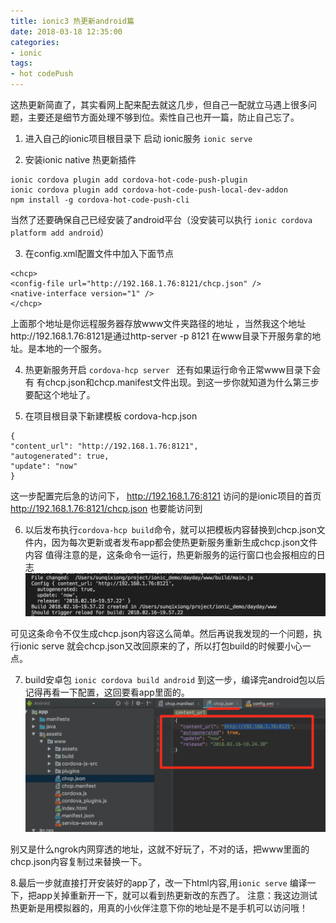 ```yaml
---
title: ionic3 热更新android篇
date: 2018-03-18 12:35:00
categories:
- ionic
tags:
- hot codePush
---
```

这热更新简直了，其实看网上配来配去就这几步，但自己一配就立马遇上很多问题，主要还是细节方面处理不够到位。索性自己也开一篇，防止自己忘了。

1. 进入自己的ionic项目根目录下 启动 ionic服务  ``ionic serve``

2. 安装ionic native 热更新插件
```
ionic cordova plugin add cordova-hot-code-push-plugin
ionic cordova plugin add cordova-hot-code-push-local-dev-addon
npm install -g cordova-hot-code-push-cli
```
当然了还要确保自己已经安装了android平台（没安装可以执行 ``ionic cordova platform add android``）

3. 在config.xml配置文件中加入下面节点
```
<chcp>
<config-file url="http://192.168.1.76:8121/chcp.json" />
<native-interface version="1" />
</chcp>
```
上面那个地址是你远程服务器存放www文件夹路径的地址 ，当然我这个地址http://192.168.1.76:8121是通过http-server -p 8121 在www目录下开服务拿的地址。是本地的一个服务。

4. 热更新服务开启 ``cordova-hcp server ``  还有如果运行命令正常www目录下会有 有chcp.json和chcp.manifest文件出现。到这一步你就知道为什么第三步要配这个地址了。

5. 在项目根目录下新建模板 cordova-hcp.json
```
{
"content_url": "http://192.168.1.76:8121",
"autogenerated": true,
"update": "now"
}
```
这一步配置完后急的访问下，
http://192.168.1.76:8121 访问的是ionic项目的首页
http://192.168.1.76:8121/chcp.json 也要能访问到

6. 以后发布执行``cordova-hcp build``命令，就可以把模板内容替换到chcp.json文件内，因为每次更新或者发布app都会使热更新服务重新生成chcp.json文件内容
值得注意的是，这条命令一运行，热更新服务的运行窗口也会报相应的日志
![Screenshot 2018-02-16_20-10-53.png](/img/6114493-0386c299e9515172.webp)

  可见这条命令不仅生成chcp.json内容这么简单。然后再说我发现的一个问题，执行ionic serve 就会chcp.json又改回原来的了，所以打包build的时候要小心一点。

7. build安卓包 ```ionic cordova build android```
到这一步，编译完android包以后记得再看一下配置，这回要看app里面的。
![Screenshot 2018-02-16_20-17-13.png](/img/6114493-11068a510e2fbf35.webp)

  别又是什么ngrok内网穿透的地址，这就不好玩了，不对的话，把www里面的chcp.json内容复制过来替换一下。

8.最后一步就直接打开安装好的app了，改一下html内容,用``ionic serve`` 编译一下，把app关掉重新开一下，就可以看到热更新改的东西了。
注意：我这边测试热更新是用模拟器的，用真的小伙伴注意下你的地址是不是手机可以访问哦！

